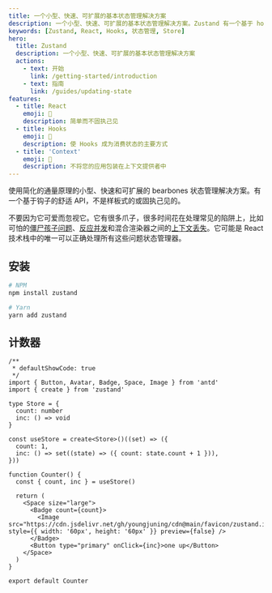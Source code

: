 ```yaml
---
title: 一个小型、快速、可扩展的基本状态管理解决方案
description: 一个小型、快速、可扩展的基本状态管理解决方案。Zustand 有一个基于 hooks 的舒适 API。它不是样板文件，也没有倾向，但有足够的约定来明确和流量一样。
keywords: [Zustand, React, Hooks, 状态管理, Store]
hero:
  title: Zustand
  description: 一个小型、快速、可扩展的基本状态管理解决方案
  actions:
    - text: 开始
      link: /getting-started/introduction
    - text: 指南
      link: /guides/updating-state
features:
  - title: React
    emoji: 💎
    description: 简单而不固执己见
  - title: Hooks
    emoji: 🌈
    description: 使 Hooks 成为消费状态的主要方式
  - title: 'Context'
    emoji: 🚀
    description: 不将您的应用包装在上下文提供者中
---
```


使用简化的通量原理的小型、快速和可扩展的 bearbones 状态管理解决方案。有一个基于钩子的舒适 API，不是样板式的或固执己见的。

不要因为它可爱而忽视它。它有很多爪子，很多时间花在处理常见的陷阱上，比如可怕的[僵尸孩子问题](https://react-redux.js.org/api/hooks#stale-props-and-zombie-children)、[反应并发](https://github.com/bvaughn/rfcs/blob/useMutableSource/text/0000-use-mutable-source.md)和混合渲染器之间的[上下文丢失](https://github.com/facebook/react/issues/13332)。它可能是 React 技术栈中的唯一可以正确处理所有这些问题状态管理器。

## 安装

```bash
# NPM
npm install zustand

# Yarn
yarn add zustand
```

## 计数器

```tsx
/**
 * defaultShowCode: true
 */
import { Button, Avatar, Badge, Space, Image } from 'antd'
import { create } from 'zustand'

type Store = {
  count: number
  inc: () => void
}

const useStore = create<Store>()((set) => ({
  count: 1,
  inc: () => set((state) => ({ count: state.count + 1 })),
}))

function Counter() {
  const { count, inc } = useStore()

  return (
    <Space size="large">
      <Badge count={count}>
        <Image src="https://cdn.jsdelivr.net/gh/youngjuning/cdn@main/favicon/zustand.ico" style={{ width: '60px', height: '60px' }} preview={false} />
      </Badge>
      <Button type="primary" onClick={inc}>one up</Button>
    </Space>
  )
}

export default Counter
```
